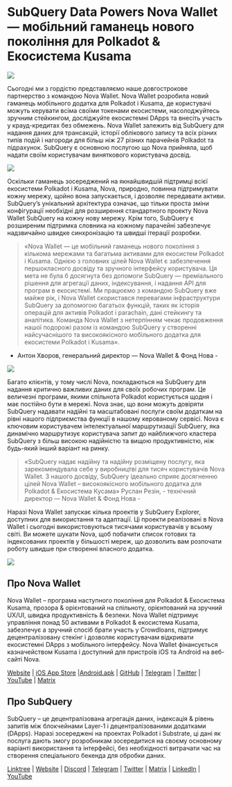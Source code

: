 # SubQuery Data Powers Nova Wallet — мобільний гаманець нового покоління для Polkadot & Екосистема Kusama

![](https://miro.medium.com/max/1400/1*0HRq9OTOIIvv3Hfz9hE23A.jpeg)

Сьогодні ми з гордістю представляємо наше довгострокове партнерство з командою Nova Wallet. Nova Wallet розробила новий гаманець мобільного додатка для Polkadot і Kusama, де користувачі можуть керувати всіма своїми токенами екосистеми, насолоджуйтесь зручним стейкингом, досліджуйте екосистемні DApps та внесіть участь у крауд-кредитах без обмежень. Nova Wallet залежить від SubQuery для надання даних для трансакцій, історії облікового запису та всіх різних типів подій і нагороди для більш ніж 27 різних парачейнів Polkadot та підрахунок. SubQuery є основною послугою що Nova прийняла, щоб надати своїм користувачам виняткового користувача досвід.

![](https://miro.medium.com/max/1200/1*5JlnAgpO79q3ayc4oAHD6g.gif)

Оскільки гаманець зосереджений на якнайшвидшій підтримці всієї екосистеми Polkadot і Kusama, Nova, природно, повинна підтримувати кожну мережу, щойно вона запускається, і дозволяє передавати активи. SubQuery’s унікальний архітектура означає, що тільки проста зміни конфігурації необхідні для розширення стандартного проекту Nova Wallet SubQuery на кожну нову мережу.  Крім того, SubQuery є розширеним підтримка словника на кожному парачейні забезпечує надзвичайно швидке синхронізацію та швидші ітерації розробки.
> «Nova Wallet — це мобільний гаманець нового покоління з кількома мережами та багатьма активами для екосистем Polkadot і Kusama. Однією з головних цілей Nova Wallet є забезпечення першокласного досвіду та зручного інтерфейсу користувача. Ця мета не була б досягнута без допомоги SubQuery — преміального рішення для агрегації даних, індексування, і надання API для програм в екосистемі. Ми працюємо з командою SubQuery вже майже рік, і Nova Wallet скористався перевагами інфраструктури SubQuery за допомогою багатьох функцій, таких як історія операцій для активів Polkadot і parachain, дані стейкингу та аналітика. Команда Nova Wallet з нетерпінням чекає продовження нашої подорожі разом із командою SubQuery у створенні найсучаснішого та високоякісного мобільного додатка для екосистеми Polkadot і Kusama».

- Антон Хворов, генеральний директор — Nova Wallet & Фонд Нова -


![](https://miro.medium.com/max/1400/1*cq6Yyz2LTRul_5TUd9CeqA.png)



Багато клієнтів, у тому числі Nova, покладаються на SubQuery для надання критично важливих даних для своїх робочих програм. Це величезні програми, якими спільнота Polkadot користується щодня і має постійно бути в мережі. Nova знає, що вони можуть довіряти SubQuery надавати надійні та масштабовані послуги своїм додаткам на рівні нашого підприємства функції в нашому керованому сервісі. Nova є ключовим користувачем інтелектуальної маршрутизації SubQuery, яка динамічно маршрутизує користувача запит до найближчого кластера SubQuery з більш високою надійністю та вищою продуктивністю, ніж будь-який інший варіант на ринку.
> «SubQuery надає надійну та надійну розміщену послугу, яка зарекомендувала себе у виробництві для тисяч користувачів Nova Wallet. З нашого досвіду, SubQuery ідеально сприяє досягненню цілей Nova Wallet – високоякісного мобільного додатка для Polkadot & Екосистема Кусама» Руслан Резін, - технічний директор — Nova Wallet & Фонд Нова -

Наразі Nova Wallet запускає кілька проектів у SubQuery Explorer, доступних для використання та адаптації. Ці проекти реалізовані в Nova Wallet і сьогодні використовуються тисячами користувачів у всьому світі. Ви можете шукати Nova, щоб побачити список готових та індексованих проектів у більшості мереж, що дозволить вам розпочати роботу швидше при створенні власного додатка.

![](https://miro.medium.com/max/1400/1*8eX2c8rcICZtsJPqcoYJUw.png)

## Про Nova Wallet

Nova Wallet – програма наступного покоління для Polkadot & Екосистема Kusama, прозора & орієнтований на спільноту, орієнтований на зручний UX/UI, швидка продуктивність & безпеки. Nova Wallet підтримує управління понад 50 активами в Polkadot & екосистема Kusama, забезпечує а зручний спосіб брати участь у Crowdloans, підтримує децентралізовану стекінг і дозволяє користувачам відкривати екосистемні DApps з мобільного інтерфейсу. Nova Wallet фінансується казначейством Kusama і доступний для пристроїв iOS та Android на веб-сайті Nova.

[Website](https://novawallet.io/) | [iOS App Store](https://novawallet.io/) |[Android.apk](https://github.com/nova-wallet/nova-wallet-android-releases/releases) |  [GitHub](https://github.com/nova-wallet/)  |  [Telegram](https://t.me/novawallet)  |  [Twitter](https://twitter.com/NovaWalletApp) |  [YouTube](https://www.youtube.com/channel/UChoQr3YPETJKKVvhQ0AfV6A) | [Matrix](https://matrix.to/#/#nova-wallet:matrix.org)

## Про SubQuery

SubQuery – це децентралізована агрегація даних, індексація & рівень запитів між блокчейнами Layer-1 і децентралізованими додатками (DApps). Наразі зосереджені на проектах Polkadot і Substrate, ці дані як послуга дають змогу розробникам зосередитися на своєму основному варіанті використання та інтерфейсі, без необхідності витрачати час на створення спеціального бекенда для обробки даних.

[Linktree](https://linktr.ee/subquerynetwork) | [Website](https://subquery.network/) | [Discord](https://discord.com/invite/78zg8aBSMG) | [Telegram](https://t.me/subquerynetwork) | [Twitter](https://twitter.com/subquerynetwork) | [Matrix](https://matrix.to/#/#subquery:matrix.org) | [LinkedIn](https://www.linkedin.com/company/subquery) | [YouTube](https://www.youtube.com/channel/UCi1a6NUUjegcLHDFLr7CqLw)
